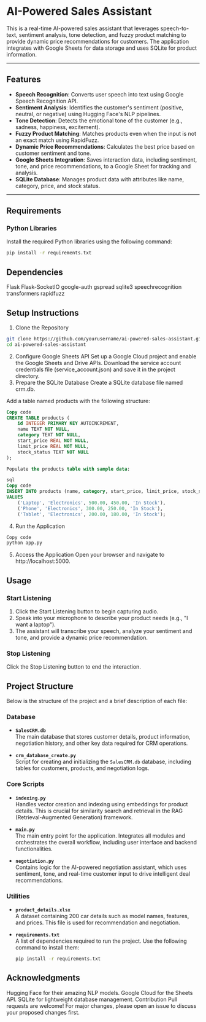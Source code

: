 # AI-Powered Sales Assistant

This is a real-time AI-powered sales assistant that leverages speech-to-text, sentiment analysis, tone detection, and fuzzy product matching to provide dynamic price recommendations for customers. The application integrates with Google Sheets for data storage and uses SQLite for product information.

---

## Features
- **Speech Recognition**: Converts user speech into text using Google Speech Recognition API.
- **Sentiment Analysis**: Identifies the customer's sentiment (positive, neutral, or negative) using Hugging Face's NLP pipelines.
- **Tone Detection**: Detects the emotional tone of the customer (e.g., sadness, happiness, excitement).
- **Fuzzy Product Matching**: Matches products even when the input is not an exact match using RapidFuzz.
- **Dynamic Price Recommendations**: Calculates the best price based on customer sentiment and tone.
- **Google Sheets Integration**: Saves interaction data, including sentiment, tone, and price recommendations, to a Google Sheet for tracking and analysis.
- **SQLite Database**: Manages product data with attributes like name, category, price, and stock status.

---

## Requirements

### Python Libraries
Install the required Python libraries using the following command:
```bash
pip install -r requirements.txt
```
## Dependencies
Flask
Flask-SocketIO
google-auth
gspread
sqlite3
speechrecognition
transformers
rapidfuzz
## Setup Instructions
1. Clone the Repository

```bash
git clone https://github.com/yourusername/ai-powered-sales-assistant.git
cd ai-powered-sales-assistant
```
2. Configure Google Sheets API
Set up a Google Cloud project and enable the Google Sheets and Drive APIs.
Download the service account credentials file (service_account.json) and save it in the project directory.
3. Prepare the SQLite Database
Create a SQLite database file named crm.db.

Add a table named products with the following structure:

```sql
Copy code
CREATE TABLE products (
    id INTEGER PRIMARY KEY AUTOINCREMENT,
    name TEXT NOT NULL,
    category TEXT NOT NULL,
    start_price REAL NOT NULL,
    limit_price REAL NOT NULL,
    stock_status TEXT NOT NULL
);
```
```sql
Populate the products table with sample data:

sql
Copy code
INSERT INTO products (name, category, start_price, limit_price, stock_status)
VALUES
    ('Laptop', 'Electronics', 500.00, 450.00, 'In Stock'),
    ('Phone', 'Electronics', 300.00, 250.00, 'In Stock'),
    ('Tablet', 'Electronics', 200.00, 180.00, 'In Stock');
```
4. Run the Application
```bash
Copy code
python app.py
```
5. Access the Application
Open your browser and navigate to http://localhost:5000.

## Usage
### Start Listening
1. Click the Start Listening button to begin capturing audio.
2. Speak into your microphone to describe your product needs (e.g., "I want a laptop").
3. The assistant will transcribe your speech, analyze your sentiment and tone, and provide a dynamic price recommendation.
### Stop Listening
Click the Stop Listening button to end the interaction.

## Project Structure

Below is the structure of the project and a brief description of each file:

### **Database**
- **`SalesCRM.db`**  
  The main database that stores customer details, product information, negotiation history, and other key data required for CRM operations.

- **`crm_database_create.py`**  
  Script for creating and initializing the `SalesCRM.db` database, including tables for customers, products, and negotiation logs.

### **Core Scripts**
- **`indexing.py`**  
  Handles vector creation and indexing using embeddings for product details. This is crucial for similarity search and retrieval in the RAG (Retrieval-Augmented Generation) framework.

- **`main.py`**  
  The main entry point for the application. Integrates all modules and orchestrates the overall workflow, including user interface and backend functionalities.

- **`negotiation.py`**  
  Contains logic for the AI-powered negotiation assistant, which uses sentiment, tone, and real-time customer input to drive intelligent deal recommendations.

### **Utilities**
- **`product_details.xlsx`**  
  A dataset containing 200 car details such as model names, features, and prices. This file is used for recommendation and negotiation.

- **`requirements.txt`**  
  A list of dependencies required to run the project. Use the following command to install them:
  ```bash
  pip install -r requirements.txt


## Acknowledgments
Hugging Face for their amazing NLP models.
Google Cloud for the Sheets API.
SQLite for lightweight database management.
Contribution
Pull requests are welcome! For major changes, please open an issue to discuss your proposed changes first.
